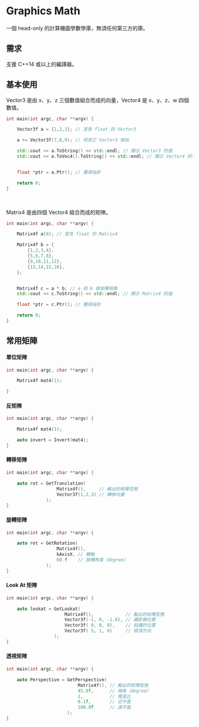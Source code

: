 # Graphics Math

一個 head-only 的計算機圖學數學庫，無須任何第三方的庫。

## 需求

支援 C++14 或以上的編譯器。

## 基本使用

Vector3 是由 x、y、z 三個數值組合而成的向量，Vector4  是 x、y、z、w 四個數值。

```cpp
int main(int argc, char **argv) {

    Vector3f a = {1,2,3}; // 宣告 float 的 Vector3

    a += Vector3f(7,8,9); // 和其它 Vector3 相加

    std::cout << a.ToString() << std::endl; // 顯示 Vector3 的值
    std::cout << a.ToVec4().ToString() << std::endl; // 顯示 Vector4 的值


    float *ptr = a.Ptr(); // 獲得指針

    return 0;
}
```

<br>

Matrix4 是由四個 Vector4 組合而成的矩陣。

```cpp
int main(int argc, char **argv) {

    Matrix4f a(8); // 宣告 float 的 Matrix4

    Matrix4f b = {
        {1,2,3,4},
        {5,6,7,8},
        {9,10,11,12},
        {13,14,15,16},
    };


    Matrix4f c = a * b; // a 和 b 做矩陣相乘
    std::cout << c.ToString() << std::endl; // 顯示 Matrix4 的值

    float *ptr = c.Ptr(); // 獲得指針

    return 0;
}
```

## 常用矩陣

#### 單位矩陣

```cpp
int main(int argc, char **argv) {

    Matrix4f mat4(1);

}
```

#### 反矩陣

```cpp
int main(int argc, char **argv) {

    Matrix4f mat4(1);

    auto invert = Invert(mat4);
}
```


#### 轉移矩陣

```cpp
int main(int argc, char **argv) {

    auto rot = GetTranslation(
                   Matrix4f(),     // 輸出的矩陣型態
                   Vector3f(1,2,3) // 轉移向量
               );
}
```


#### 旋轉矩陣

```cpp
int main(int argc, char **argv) {

    auto rot = GetRotation(
                   Matrix4f(),
                   kAxisX, // 轉軸
                   60.f    // 旋轉角度（degree）
               );
}
```

#### Look At 矩陣

```cpp
int main(int argc, char **argv) {

    auto lookat = GetLookat(
                      Matrix4f(),            // 輸出的矩陣型態
                      Vector3f(-1, 0, -1.4), // 攝影機位置
                      Vector3f( 0, 0, 0),    // 拍攝的位置
                      Vector3f( 5, 1, 0)     // 頭頂方向
                  );
}
```

#### 透視矩陣

```cpp
int main(int argc, char **argv) {

    auto Perspective = GetPerspective(
                           Matrix4f(), // 輸出的矩陣型態
                           45.0f,      // 視角（degree）
                           1,          // 寬高比
                           0.1f,       // 近平面
                           100.0f      // 遠平面
                       );
}
```

